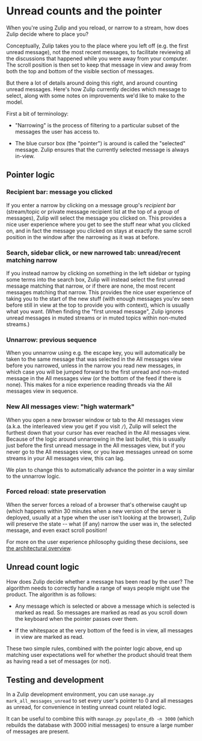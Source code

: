 # Unread counts and the pointer

When you're using Zulip and you reload, or narrow to a stream, how
does Zulip decide where to place you?

Conceptually, Zulip takes you to the place where you left off
(e.g. the first unread message), not the most recent messages, to
facilitate reviewing all the discussions that happened while you were
away from your computer. The scroll position is then set to keep that
message in view and away from both the top and bottom of the visible
section of messages.

But there a lot of details around doing this right, and around
counting unread messages. Here's how Zulip currently decides which
message to select, along with some notes on improvements we'd like to
make to the model.

First a bit of terminology:

* "Narrowing" is the process of filtering to a particular subset of
  the messages the user has access to.

* The blue cursor box (the "pointer") is around is called the
  "selected" message.  Zulip ensures that the currently selected
  message is always in-view.

## Pointer logic

### Recipient bar: message you clicked

If you enter a narrow by clicking on a message group's *recipient bar*
(stream/topic or private message recipient list at the top of a group
of messages), Zulip will select the message you clicked on. This
provides a nice user experience where you get to see the stuff near
what you clicked on, and in fact the message you clicked on stays at
exactly the same scroll position in the window after the narrowing as
it was at before.

### Search, sidebar click, or new narrowed tab: unread/recent matching narrow

If you instead narrow by clicking on something in the left sidebar or
typing some terms into the search box, Zulip will instead select
the first unread message matching that narrow, or if there are none,
the most recent messages matching that narrow. This provides the nice
user experience of taking you to the start of the new stuff (with
enough messages you'ev seen before still in view at the top to provide
you with context), which is usually what you want. (When finding the
"first unread message", Zulip ignores unread messages in muted streams
or in muted topics within non-muted streams.)

### Unnarrow: previous sequence

When you unnarrow using e.g. the escape key, you will automatically be
taken to the same message that was selected in the All messages view before
you narrowed, unless in the narrow you read new messages, in which
case you will be jumped forward to the first unread and non-muted
message in the All messages view (or the bottom of the feed if there is
none). This makes for a nice experience reading threads via the All messages
view in sequence.

### New All messages view: "high watermark"

When you open a new browser window or tab to the All messages view (a.k.a. the
interleaved view you get if you visit `/`), Zulip will select the
furthest down that your cursor has ever reached in the All messages
view. Because of the logic around unnarrowing in the last bullet, this
is usually just before the first unread message in the All messages view, but
if you never go to the All messages view, or you leave messages unread on some
streams in your All messages view, this can lag.

We plan to change this to automatically advance the pointer in a way
similar to the unnarrow logic.

### Forced reload: state preservation

When the server forces a reload of a browser that's otherwise caught
up (which happens within 30 minutes when a new version of the server
is deployed, usually at a type when the user isn't looking at the
browser), Zulip will preserve the state -- what (if any) narrow the
user was in, the selected message, and even exact scroll position!

For more on the user experience philosophy guiding these decisions,
see [the architectural overview](../overview/architecture-overview.md).

## Unread count logic

How does Zulip decide whether a message has been read by the user?
The algorithm needs to correctly handle a range of ways people might
use the product.  The algorithm is as follows:

* Any message which is selected or above a message which is selected
  is marked as read.  So messages are marked as read as you scroll
  down the keyboard when the pointer passes over them.

* If the whitespace at the very bottom of the feed is in view, all
  messages in view are marked as read.

These two simple rules, combined with the pointer logic above, end up
matching user expectations well for whether the product should treat
them as having read a set of messages (or not).

## Testing and development

In a Zulip development environment, you can use `manage.py
mark_all_messages_unread` to set every user's pointer to 0 and all
messages as unread, for convenience in testing unread count related
logic.

It can be useful to combine this with `manage.py populate_db -n 3000`
(which rebuilds the database with 3000 initial messages) to ensure a
large number of messages are present.
